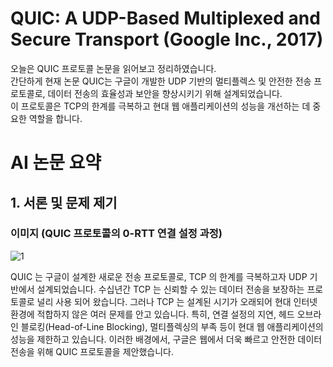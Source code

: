 # QUIC: A UDP-Based Multiplexed and Secure Transport (Google Inc., 2017)
오늘은 QUIC 프로토콜 논문을 읽어보고 정리하였습니다.<br>
간단하게 현재 논문 QUIC는 구글이 개발한 UDP 기반의 멀티플렉스 및 안전한 전송 프로토콜로, 데이터 전송의 효율성과 보안을 향상시키기 위해 설계되었습니다. <br>이 프로토콜은 TCP의 한계를 극복하고 현대 웹 애플리케이션의 성능을 개선하는 데 중요한 역할을 합니다.

# AI 논문 요약
## 1. 서론 및 문제 제기
### 이미지 (QUIC 프로토콜의 0-RTT 연결 설정 과정)
![1](https://github.com/user-attachments/assets/b975dc89-0895-4241-b0f4-33cfc99d438c)

QUIC 는 구글이 설계한 새로운 전송 프로토콜로, TCP 의 한계를 극복하고자 UDP 기반에서 설계되었습니다. 수십년간 TCP 는 신뢰할 수 있는 데이터 전송을 보장하는 프로토콜로 널리 사용 되어 왔습니다. 그러나 TCP 는 설계된 시기가 오래되어 현대 인터넷 환경에 적합하지 않은 여러 문제를 안고 있습니다. 특히, 연결 설정의 지연, 헤드 오브라인 블로킹(Head-of-Line Blocking), 멀티플렉싱의 부족 등이 현대 웹 애플리케이션의 성능을 제한하고 있습니다. 이러한 배경에서, 구글은 웹에서 더욱 빠르고 안전한 데이터 전송을 위해 QUIC 프로토콜을 제안했습니다.

